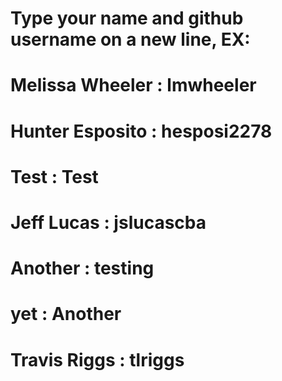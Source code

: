 # Type your name and github username on a new line, EX:
# Melissa Wheeler : lmwheeler
# Hunter Esposito : hesposi2278
# Test : Test
# Jeff Lucas : jslucascba
# Another : testing
# yet : Another
# Travis Riggs : tlriggs
